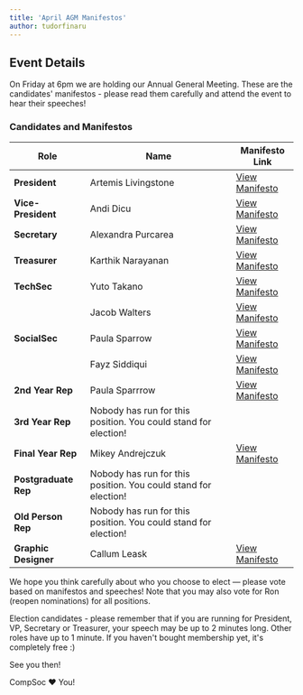 ```yaml
---
title: 'April AGM Manifestos'
author: tudorfinaru
---
```


## Event Details

On Friday at 6pm we are holding our Annual General Meeting. These are the candidates' manifestos - please read them carefully and attend the event to hear their speeches!

### Candidates and Manifestos

| Role                 | Name                                                            | Manifesto Link                                                                                       |
| -------------------- | --------------------------------------------------------------- | ---------------------------------------------------------------------------------------------------- |
| **President**        | Artemis Livingstone                                             | [View Manifesto](https://drive.google.com/file/d/1wJtcWn0bZR2RU7CbhjAjtpPOwPzujUdj/view?usp=sharing) |
| **Vice-President**   | Andi Dicu                                                       | [View Manifesto](https://drive.google.com/file/d/1TPnZEznZh7hHzIr7XLn3sz-vhlhMe0au/view?usp=sharing) |
| **Secretary**        | Alexandra Purcarea                                              | [View Manifesto](https://drive.google.com/file/d/1razIEGpwzU_n_3Uftn7SiDuGrDMMcOP_/view?usp=sharing) |
| **Treasurer**        | Karthik Narayanan                                               | [View Manifesto](https://drive.google.com/file/d/1XyNDMmBAYlymGjTTlNkZL2WSu03h4CpG/view?usp=sharing) |
| **TechSec**          | Yuto Takano                                                     | [View Manifesto](https://drive.google.com/file/d/1Ng0yN6KYwqTFWO3FlzmpJ0f1KtAvtVsA/view?usp=sharing) |
|                      | Jacob Walters                                                   | [View Manifesto](https://drive.google.com/file/d/1XTlMBw5chzVyL8JbTmDkLKAsNxw199kl/view?usp=sharing) |
| **SocialSec**        | Paula Sparrow                                                   | [View Manifesto](https://drive.google.com/file/d/15hJ7Vl_Cb4NxyEk1rYRqC9OaPVhfYQc2/view?usp=sharing) |
|                      | Fayz Siddiqui                                                   | [View Manifesto](https://drive.google.com/file/d/1-Z6Fg-Frely_ukVLizW_V108XPrdxhty/view?usp=sharing) |
| **2nd Year Rep**     | Paula Sparrrow                                                  | [View Manifesto](https://drive.google.com/file/d/15Sp5c-Ma_PqO4SDLkcoP4l7DWW7yY6V6/view?usp=sharing) |
| **3rd Year Rep**     | Nobody has run for this position. You could stand for election! |
| **Final Year Rep**   | Mikey Andrejczuk                                                | [View Manifesto](https://drive.google.com/file/d/1ATqZIgPX5CQIBQPA3_CtmHVd13hErohG/view?usp=sharing) |
| **Postgraduate Rep** | Nobody has run for this position. You could stand for election! |
| **Old Person Rep**   | Nobody has run for this position. You could stand for election! |
| **Graphic Designer** | Callum Leask                                                    | [View Manifesto](https://drive.google.com/file/d/12fAiv6UBXx4fSX4Rz8xSt64QyhT2N_ok/view?usp=sharing) |

We hope you think carefully about who you choose to elect — please vote based on manifestos and speeches! Note that you may also vote for Ron (reopen nominations) for all positions.

Election candidates - please remember that if you are running for President, VP, Secretary or Treasurer, your speech may be up to 2 minutes long. Other roles have up to 1 minute. If you haven't bought membership yet, it's completely free :)

See you then!

CompSoc ❤ You!
